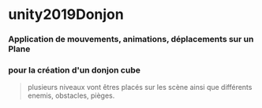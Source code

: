 # unity2019Donjon
### Application de mouvements, animations, déplacements sur un Plane  
### pour la création d'un donjon cube
> plusieurs niveaux vont êtres placés sur les scène ainsi que différents  
> enemis, obstacles, pièges. 



